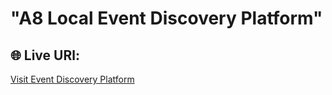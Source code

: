 # "A8 Local Event Discovery Platform"

## 🌐 Live URl:
[Visit Event Discovery Platform](https://mu-shubo-a7-auction-gallery-website.netlify.app/)